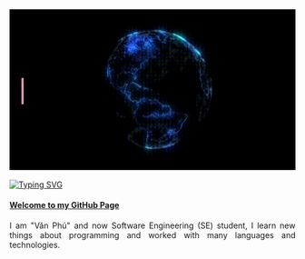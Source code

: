 <img src="https://raw.githubusercontent.com/vanphudev/vanphudev/main/profile.gif" alt="Hi There! I'm Văn Phú" />

[![Typing SVG](https://readme-typing-svg.herokuapp.com?font=Fira+Code&pause=1000&random=false&width=435&lines=Welcome+to+My+Github+Page;Hi+There+!;I'm+Nguy%E1%BB%85n+V%C4%83n+Ph%C3%BA)](https://git.io/typing-svg)

#### [Welcome to my GitHub Page](https://github.com/VanPhuDev)

<p align="justify">
I am "Văn Phú" and now Software Engineering (SE) student, I learn new things about programming and worked with many languages and technologies.
</p>

